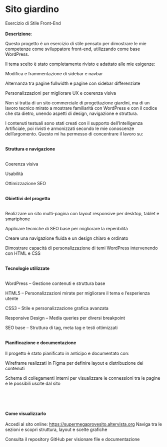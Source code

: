 # Sito giardino
Esercizio di Stile Front-End<br><br>
<b>Descrizione</b>:<br>

Questo progetto è un esercizio di stile pensato per dimostrare le mie competenze come sviluppatore front-end, utilizzando come base WordPress.

Il tema scelto è stato completamente rivisto e adattato alle mie esigenze:

Modifica e frammentazione di sidebar e navbar

Alternanza tra pagine fullwidth e pagine con sidebar differenziate

Personalizzazioni per migliorare UX e coerenza visiva

Non si tratta di un sito commerciale di progettazione giardini, ma di un lavoro tecnico mirato a mostrare familiarità con WordPress e con il codice che sta dietro, unendo aspetti di design, navigazione e struttura.

I contenuti testuali sono stati creati con il supporto dell’Intelligenza Artificiale, poi rivisti e armonizzati secondo le mie conoscenze dell’argomento. Questo mi ha permesso di concentrare il lavoro su:<br><br>

<b>Struttura e navigazione</b><br><br>

Coerenza visiva

Usabilità

Ottimizzazione SEO<br><br>

<b>Obiettivi del progetto</b><br><br>

Realizzare un sito multi-pagina con layout responsive per desktop, tablet e smartphone

Applicare tecniche di SEO base per migliorare la reperibilità

Creare una navigazione fluida e un design chiaro e ordinato

Dimostrare capacità di personalizzazione di temi WordPress intervenendo con HTML e CSS<br><br>

<b>Tecnologie utilizzate</b><br><br>

WordPress – Gestione contenuti e struttura base

HTML5 – Personalizzazioni mirate per migliorare il tema e l’esperienza utente

CSS3 – Stile e personalizzazione grafica avanzata

Responsive Design – Media queries per diversi breakpoint

SEO base – Struttura di tag, meta tag e testi ottimizzati<br><br>

<b>Pianificazione e documentazione</b><br><br>
Il progetto è stato pianificato in anticipo e documentato con:

Wireframe realizzati in Figma per definire layout e distribuzione dei contenuti

Schema di collegamenti interni per visualizzare le connessioni tra le pagine e le possibili uscite dal sito<br><br>

  <br><br>

<b>Come visualizzarlo</b><br><br>
Accedi al sito online: https://supermegaprovesito.altervista.org
Naviga tra le sezioni e scopri struttura, layout e scelte grafiche

Consulta il repository GitHub per visionare file e documentazione
